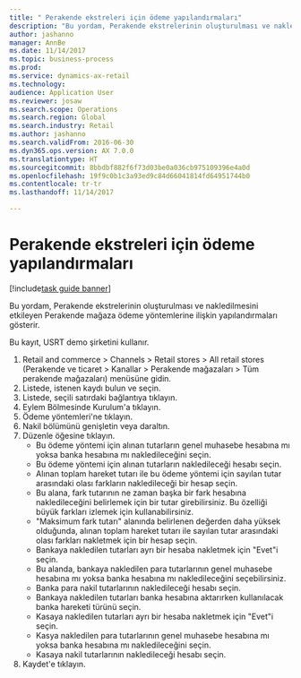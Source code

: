 ```yaml
--- 
title: " Perakende ekstreleri için ödeme yapılandırmaları"
description: "Bu yordam, Perakende ekstrelerinin oluşturulması ve nakledilmesini etkileyen Perakende mağaza ödeme yöntemlerine ilişkin yapılandırmaları gösterir."
author: jashanno
manager: AnnBe
ms.date: 11/14/2017
ms.topic: business-process
ms.prod: 
ms.service: dynamics-ax-retail
ms.technology: 
audience: Application User
ms.reviewer: josaw
ms.search.scope: Operations
ms.search.region: Global
ms.search.industry: Retail
ms.author: jashanno
ms.search.validFrom: 2016-06-30
ms.dyn365.ops.version: AX 7.0.0
ms.translationtype: HT
ms.sourcegitcommit: 8bbdbf882f6f73d03be0a036cb975109396e4a0d
ms.openlocfilehash: 19f9c0b1c3a93ed9c84d66041814fd64951744b0
ms.contentlocale: tr-tr
ms.lasthandoff: 11/14/2017

---
```

# <a name="payment-configurations-for-retail-statements"></a> Perakende ekstreleri için ödeme yapılandırmaları

[!include[task guide banner](../includes/task-guide-banner.md)]

Bu yordam, Perakende ekstrelerinin oluşturulması ve nakledilmesini etkileyen Perakende mağaza ödeme yöntemlerine ilişkin yapılandırmaları gösterir.

Bu kayıt, USRT demo şirketini kullanır.

1. Retail and commerce > Channels > Retail stores > All retail stores (Perakende ve ticaret > Kanallar > Perakende mağazaları > Tüm perakende mağazaları) menüsüne gidin.
2. Listede, istenen kaydı bulun ve seçin.
3. Listede, seçili satırdaki bağlantıya tıklayın.
4. Eylem Bölmesinde Kurulum'a tıklayın.
5. Ödeme yöntemleri'ne tıklayın.
6. Nakil bölümünü genişletin veya daraltın.
7. Düzenle öğesine tıklayın.
    * Bu ödeme yöntemi için alınan tutarların genel muhasebe hesabına mı yoksa banka hesabına mı nakledileceğini seçin.  
    * Bu ödeme yöntemi için alınan tutarların nakledileceği hesabı seçin.  
    * Alınan toplam hareket tutarı ile bu ödeme yöntemi için sayılan tutar arasındaki olası farkların nakledileceği bir hesap seçin.  
    * Bu alana, fark tutarının ne zaman başka bir fark hesabına nakledileceğini belirlemek için bir tutar girebilirsiniz. Bu özelliği büyük farkları izlemek için kullanabilirsiniz.  
    * "Maksimum fark tutarı" alanında belirlenen değerden daha yüksek olduğunda, alınan toplam hareket tutarı ile sayılan tutar arasındaki olası farkları nakletmek için bir hesap seçin.  
    * Bankaya nakledilen tutarları ayrı bir hesaba nakletmek için "Evet"i seçin.  
    * Bu alanda, bankaya nakledilen para tutarlarının genel muhasebe hesabına mı yoksa banka hesabına mı nakledileceğini seçebilirsiniz.  
    * Banka para nakil tutarlarının nakledileceği hesabı seçin.  
    * Bankaya nakledilen tutarları banka hesabına aktarırken kullanılacak banka hareketi türünü seçin.  
    * Kasaya nakledilen tutarları ayrı bir hesaba nakletmek için "Evet"i seçin.  
    * Kasya nakledilen para tutarlarının genel muhasebe hesabına mı yoksa banka hesabına mı nakledileceğini seçin.  
    * Kasaya nakil tutarlarının nakledileceği hesabı seçin.  
8. Kaydet'e tıklayın.



